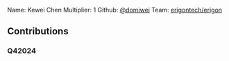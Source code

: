 Name: Kewei Chen
Multiplier: 1
Github: [@domiwei](https://github.com/domiwei)
Team: [erigontech/erigon](https://github.com/erigontech/erigon/pulls?q=author%3Adomiwei)

## Contributions
### Q42024
